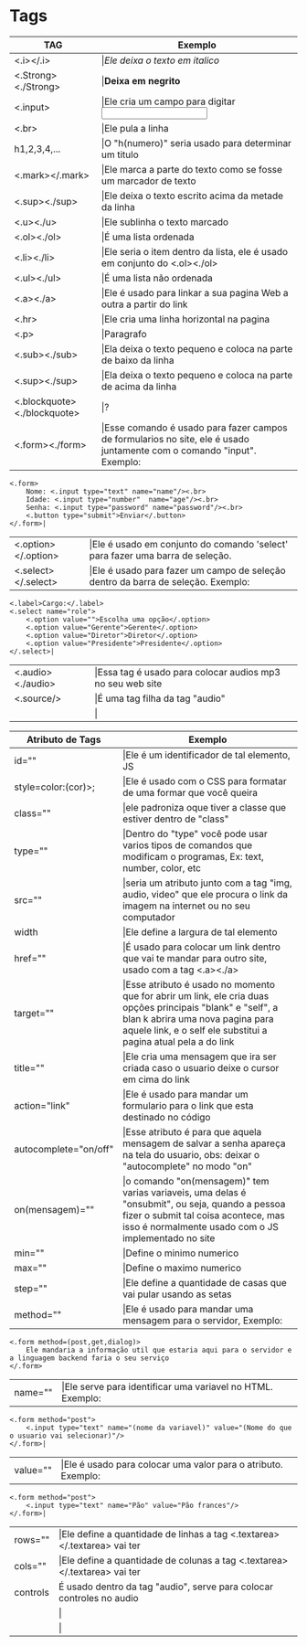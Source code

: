 <h1>Tags</h1>

|TAG|Exemplo|
|---|-------|
|<.i></.i>|\|<i>Ele deixa o texto em italico</i>|
|<.Strong><./Strong>|\|<strong>Deixa em negrito</strong>|
|<.input>|\|Ele cria um campo para digitar <input>|
|<.br>|\|Ele pula a linha<br>|
|h1,2,3,4,...|\|O "h(numero)" seria usado para determinar um titulo|
|<.mark></.mark>|\|Ele marca a parte do texto como se fosse um marcador de texto|
|<.sup><./sup>|\|Ele deixa o texto escrito acima da metade da linha|
|<.u><./u>|\|Ele sublinha o texto marcado|
|<.ol><./ol>|\|É uma lista ordenada|
|<.li><./li>|\|Ele seria o item dentro da lista, ele é usado em conjunto do <.ol><./ol>|
|<.ul><./ul>|\|É uma lista não ordenada|
|<.a><./a>|\|Ele é usado para linkar a sua pagina Web a outra a partir do link|
|<.hr>|\|Ele cria uma linha horizontal na pagina|
|<.p>|\|Paragrafo|
|<.sub><./sub>|\|Ela deixa o texto pequeno e coloca na parte de baixo da linha|
|<.sup><./sup>|\|Ela deixa o texto pequeno e coloca na parte de acima da linha|
|<.blockquote><./blockquote>|\|?|
|<.form><./form>|\|Esse comando é usado para fazer campos de formularios no site, ele é usado juntamente com o comando "input". Exemplo:     
    <.form>
        Nome: <.input type="text" name="name"/><.br>
        Idade: <.input type="number"  name="age"/><.br>
        Senha: <.input type="password" name="password"/><.br>
        <.button type="submit">Enviar</.button>
    </.form>|
|||
|----------------|-------|
|<.option></.option>|\|Ele é usado em conjunto do comando 'select' para fazer uma barra de seleção.
|<.select></.select>|\|Ele é usado para fazer um campo de seleção dentro da barra de seleção. Exemplo:
    <.label>Cargo:</.label>
    <.select name="role">
        <.option value="">Escolha uma opção</.option>
        <.option value="Gerente">Gerente</.option>
        <.option value="Diretor">Diretor</.option>
        <.option value="Presidente">Presidente</.option>
    </.select>|
|||
|----------------|-------|
|<.audio><./audio>|\|Essa tag é usado para colocar audios mp3 no seu web site|
|<.source/>|\|É uma tag filha da tag "audio"|
||\||

|Atributo de Tags|Exemplo|
|----------------|-------|
|id=""|\|Ele é um identificador de tal elemento, JS|
|style=color:(cor)>;|\|Ele é usado com o CSS para formatar de uma formar que você queira|
|class=""|\|ele padroniza oque tiver a classe que estiver dentro de "class"|
|type=""|\|Dentro do "type" você pode usar varios tipos de comandos que modificam o programas, Ex: text, number, color, etc|
|src=""|\|seria um atributo junto com a tag "img, audio, video" que ele procura o link da imagem na internet ou no seu computador|
|width|\|Ele define a largura de tal elemento|
|href=""|\|É usado para colocar um link dentro que vai te mandar para outro site, usado com a tag <.a><./a>|
|target=""|\|Esse atributo é usado no momento que for abrir um link, ele cria duas opções principais "blank" e "self", a blan       k abrira uma nova pagina para aquele link, e o self ele substitui a pagina atual pela a do link|
|title=""|\|Ele cria uma mensagem que ira ser criada caso o usuario deixe o cursor em cima do link|
|action="link"|\|Ele é usado para mandar um formulario para o link que esta destinado no código|
|autocomplete="on/off"|\|Esse atributo é para que aquela mensagem de salvar a senha apareça na tela do usuario, obs: deixar o "autocomplete" no modo "on"|
|on(mensagem)=""|\|o comando "on(mensagem)" tem varias variaveis, uma delas é "onsubmit", ou seja, quando a pessoa fizer o submit tal coisa acontece, mas isso é normalmente usado com o JS implementado no site|
|min=""|\|Define o minimo numerico|
|max=""|\|Define o maximo numerico|
|step=""|\|Ele define a quantidade de casas que vai pular usando as setas|
|method=""|\|Ele é usado para mandar uma mensagem para o servidor, Exemplo: 
    <.form method=(post,get,dialog)>
        Ele mandaria a informação util que estaria aqui para o servidor e a linguagem backend faria o seu serviço
    </.form>
|||
|----------------|-------|
|name=""|\|Ele serve para identificar uma variavel no HTML. Exemplo: 
    <.form method="post">
        <.input type="text" name="(nome da variavel)" value="(Nome do que o usuario vai selecionar)"/>
    </.form>|
|||
|----------------|-------|
|value=""|\|Ele é usado para colocar uma valor para o atributo. Exemplo:
    <.form method="post">
        <.input type="text" name="Pão" value="Pão frances"/>
    </.form>|
|||
|----------------|-------|
|rows=""|\|Ele define a quantidade de linhas a tag <.textarea></.textarea> vai ter|
|cols=""|\|Ele define a quantidade de colunas a tag <.textarea></.textarea> vai ter|
|controls|É usado dentro da tag "audio", serve para colocar controles no audio|
||\||
||\||





